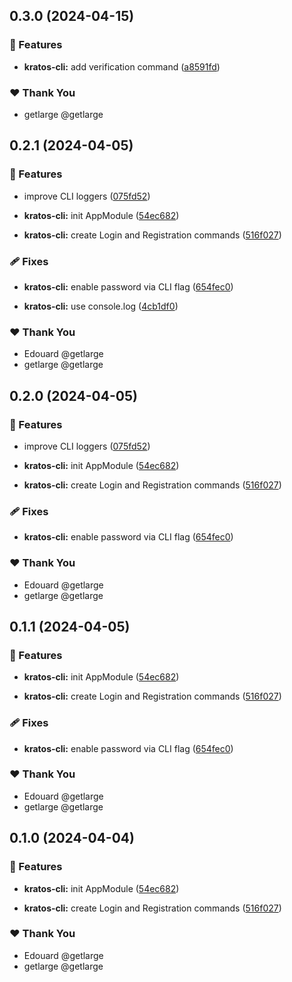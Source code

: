 ## 0.3.0 (2024-04-15)


### 🚀 Features

- **kratos-cli:** add verification command ([a8591fd](https://github.com/getlarge/nestjs-ory-integration/commit/a8591fd))


### ❤️  Thank You

- getlarge @getlarge

## 0.2.1 (2024-04-05)


### 🚀 Features

- improve CLI loggers ([075fd52](https://github.com/getlarge/nestjs-ory-integration/commit/075fd52))

- **kratos-cli:** init AppModule ([54ec682](https://github.com/getlarge/nestjs-ory-integration/commit/54ec682))

- **kratos-cli:** create Login and Registration commands ([516f027](https://github.com/getlarge/nestjs-ory-integration/commit/516f027))


### 🩹 Fixes

- **kratos-cli:** enable password via CLI flag ([654fec0](https://github.com/getlarge/nestjs-ory-integration/commit/654fec0))

- **kratos-cli:** use console.log ([4cb1df0](https://github.com/getlarge/nestjs-ory-integration/commit/4cb1df0))


### ❤️  Thank You

- Edouard @getlarge
- getlarge @getlarge

## 0.2.0 (2024-04-05)


### 🚀 Features

- improve CLI loggers ([075fd52](https://github.com/getlarge/nestjs-ory-integration/commit/075fd52))

- **kratos-cli:** init AppModule ([54ec682](https://github.com/getlarge/nestjs-ory-integration/commit/54ec682))

- **kratos-cli:** create Login and Registration commands ([516f027](https://github.com/getlarge/nestjs-ory-integration/commit/516f027))


### 🩹 Fixes

- **kratos-cli:** enable password via CLI flag ([654fec0](https://github.com/getlarge/nestjs-ory-integration/commit/654fec0))


### ❤️  Thank You

- Edouard @getlarge
- getlarge @getlarge

## 0.1.1 (2024-04-05)


### 🚀 Features

- **kratos-cli:** init AppModule ([54ec682](https://github.com/getlarge/nestjs-ory-integration/commit/54ec682))

- **kratos-cli:** create Login and Registration commands ([516f027](https://github.com/getlarge/nestjs-ory-integration/commit/516f027))


### 🩹 Fixes

- **kratos-cli:** enable password via CLI flag ([654fec0](https://github.com/getlarge/nestjs-ory-integration/commit/654fec0))


### ❤️  Thank You

- Edouard @getlarge
- getlarge @getlarge

## 0.1.0 (2024-04-04)


### 🚀 Features

- **kratos-cli:** init AppModule ([54ec682](https://github.com/getlarge/nestjs-ory-integration/commit/54ec682))

- **kratos-cli:** create Login and Registration commands ([516f027](https://github.com/getlarge/nestjs-ory-integration/commit/516f027))


### ❤️  Thank You

- Edouard @getlarge
- getlarge @getlarge